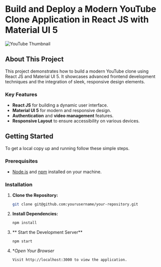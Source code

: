 # Build and Deploy a Modern YouTube Clone Application in React JS with Material UI 5

![YouTube Thumbnail](https://i.ibb.co/4R5RkmW/Thumbnail-5.png)

## About This Project

This project demonstrates how to build a modern YouTube clone using React JS and Material UI 5. It showcases advanced frontend development techniques and the integration of sleek, responsive design elements.

### Key Features

- **React JS** for building a dynamic user interface.
- **Material UI 5** for modern and responsive design.
- **Authentication** and **video management** features.
- **Responsive Layout** to ensure accessibility on various devices.

## Getting Started

To get a local copy up and running follow these simple steps.

### Prerequisites

- [Node.js](https://nodejs.org/) and [npm](https://www.npmjs.com/) installed on your machine.

### Installation

1. **Clone the Repository:**

   ```bash
   git clone git@github.com:yourusername/your-repository.git

2. **Install Dependencies:**

   ```bash
   npm install

3. ** Start the Development Server**

   ```bash
   npm start

3. **Open Your Browser*

   ```bash
   Visit http://localhost:3000 to view the application.


